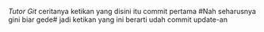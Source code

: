 *Tutor Git*
ceritanya ketikan yang disini itu commit pertama
#Nah seharusnya gini biar gede#
jadi ketikan yang ini berarti udah commit update-an